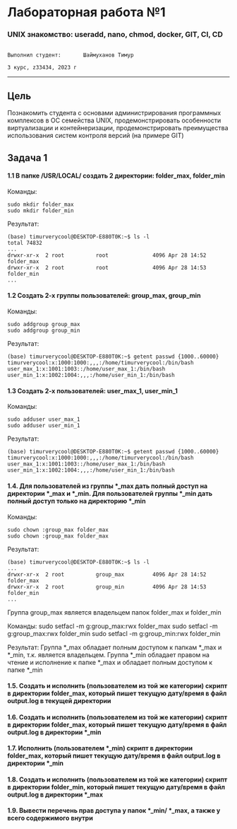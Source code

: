 # Лабораторная работа №1

###  UNIX знакомство: useradd, nano, chmod, docker, GIT, CI, CD

                                                                                       Выполнил студент:       Шаймуханов Тимур
                                                                                                         3 курс, z33434, 2023 г
---

## Цель

Познакомить студента с основами администрирования программных комплексов в ОС семейства UNIX, продемонстрировать особенности виртуализации и контейнеризации, продемонстрировать преимущества использования систем контроля версий (на примере GIT)

## Задача 1

#### 1.1 В папке /USR/LOCAL/ создать 2 директории: folder_max, folder_min

Команды:

```console
sudo mkdir folder_max
sudo mkdir folder_min
```

Результат:

```console
(base) timurverycool@DESKTOP-E880T0K:~$ ls -l
total 74832
...
drwxr-xr-x  2 root          root              4096 Apr 28 14:52 folder_max
drwxr-xr-x  2 root          root              4096 Apr 28 14:53 folder_min
...
```

#### 1.2 Создать 2-х группы пользователей: group_max, group_min

Команды:

```console
sudo addgroup group_max
sudo addgroup group_min
```

Результат:

```console
(base) timurverycool@DESKTOP-E880T0K:~$ getent passwd {1000..60000}
timurverycool:x:1000:1000:,,,:/home/timurverycool:/bin/bash
user_max_1:x:1001:1003::/home/user_max_1:/bin/bash
user_min_1:x:1002:1004:,,,:/home/user_min_1:/bin/bash
```

#### 1.3 Создать 2-х пользователей: user_max_1, user_min_1

Команды:

```console
sudo adduser user_max_1
sudo adduser user_min_1
```

Результат: 

```console
(base) timurverycool@DESKTOP-E880T0K:~$ getent passwd {1000..60000}
timurverycool:x:1000:1000:,,,:/home/timurverycool:/bin/bash
user_max_1:x:1001:1003::/home/user_max_1:/bin/bash
user_min_1:x:1002:1004:,,,:/home/user_min_1:/bin/bash
```

#### 1.4. Для пользователей из группы *_max дать полный доступ на директории *_max и *_min. Для пользователей группы *_min дать полный доступ только на директорию *_min

Команды:

```console
sudo chown :group_max folder_max
sudo chown :group_max folder_max
```

Результат:

```console
(base) timurverycool@DESKTOP-E880T0K:~$ ls -l
...
drwxr-xr-x  2 root          group_max         4096 Apr 28 14:52 folder_max
drwxr-xr-x  2 root          group_min         4096 Apr 28 14:53 folder_min
...
```

Группа group_max является владельцем папок folder_max и folder_min

Команды:
sudo setfacl -m g:group_max:rwx folder_max
sudo setfacl -m g:group_max:rwx folder_min
sudo setfacl -m g:group_min:rwx folder_min

Результат:
Группа *_max обладает полным доступом к папкам *_max и *_min, т.к. является владельцем. Группа *_min обладает правом на чтение и исполнение к папке *_max и обладает
полным доступом к папке *_min

#### 1.5. Создать и исполнить (пользователем из той же категории) скрипт в директории folder_max, который пишет текущую дату/время в файл output.log в текущей директории

#### 1.6. Создать и исполнить (пользователем из той же категории) скрипт в директории folder_max, который пишет текущую дату/время в файл output.log в директории *_min

#### 1.7. Исполнить (пользователем *_min) скрипт в директории folder_max, который пишет текущую дату/время в файл output.log в директории *_min

#### 1.8. Создать и исполнить (пользователем из той же категории) скрипт в директории folder_min, который пишет текущую дату/время в файл output.log в директории *_max

#### 1.9. Вывести перечень прав доступа у папок *_min/ *_max, а также у всего содержимого внутри
